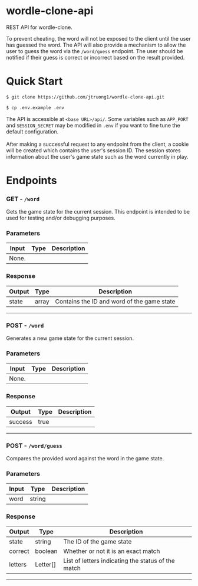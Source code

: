 # wordle-clone-api
REST API for wordle-clone.

To prevent cheating, the word will not be exposed to the client until the user has guessed the word. The API will also provide a mechanism to allow the user to guess the word via the `/word/guess` endpoint. The user should be notified if their guess is correct or incorrect based on the result provided.

# Quick Start
```bash
$ git clone https://github.com/jtruong1/wordle-clone-api.git
```

```bash
$ cp .env.example .env
```

The API is accessible at `<base URL>/api/`. Some variables such as `APP_PORT` and `SESSION_SECRET` may be modified in `.env` if you want to fine tune the default configuration.\
\
After making a successful request to any endpoint from the client, a cookie will be created which contains the user's session ID. The session stores information about the user's game state such as the word currently in play.

# Endpoints
### GET - `/word`
Gets the game state for the current session. This endpoint is intended to be used for testing and/or debugging purposes.

### Parameters
| Input | Type | Description |
|-------|------|-------------|
| None. |      |             |

### Response
| Output | Type  | Description                                |
|--------|-------|--------------------------------------------|
| state  | array | Contains the ID and word of the game state |
---

### POST - `/word`
Generates a new game state for the current session.

### Parameters
| Input | Type | Description |
|-------|------|-------------|
| None. |      |             |

### Response
| Output  | Type | Description |
|---------|------|-------------|
| success | true |
---

### POST - `/word/guess`
Compares the provided word against the word in the game state.

### Parameters
| Input | Type   | Description |
|-------|--------|-------------|
| word  | string |             |

### Response
| Output  | Type     | Description                                        |
|---------|----------|----------------------------------------------------|
| state   | string   | The ID of the game state                           |
| correct | boolean  | Whether or not it is an exact match                |
| letters | Letter[] | List of letters indicating the status of the match |
---
